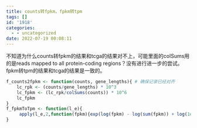 ```yaml
---
title: counts转fpkm，fpkm转tpm
tags: []
id: '1918'
categories:
  - - uncategorized
date: 2022-07-19 00:08:11
---
```


不知道为什么counts转fpkm的结果和tcga的结果对不上，可能里面的colSums用的是reads mapped to all protein-coding regions？没有进行进一步的尝试。fpkm转tpm的结果和tcga的结果是一致的。

```R
f_counts2fpkm <- function(counts, gene_lengths){ # 确保记录已经对齐
    lc_rpk <- (counts/gene_lengths) * 10^3
    lc_fpkm <- (lc_rpk/colSums(counts)) * 10^6
    lc_fpkm
}
f_fpkmToTpm <- function(l_e){
     apply(l_e,2,function(fpkm){exp(log(fpkm) - log(sum(fpkm)) + log(1e6))})
}
```